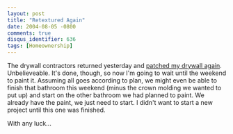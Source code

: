 ```yaml
---
layout: post
title: "Retextured Again"
date: 2004-08-05 -0800
comments: true
disqus_identifier: 636
tags: [Homeownership]
---
```

The drywall contractors returned yesterday and [patched my drywall
again](/archive/2004/08/02/i-wont-be-beaten-by-drywall.aspx).
Unbelieveable. It's done, though, so now I'm going to wait until the
weekend to paint it. Assuming all goes according to plan, we might even
be able to finish that bathroom this weekend (minus the crown molding we
wanted to put up) and start on the other bathroom we had planned to
paint. We already have the paint, we just need to start. I didn't want
to start a new project until this one was finished.
 
 With any luck...
